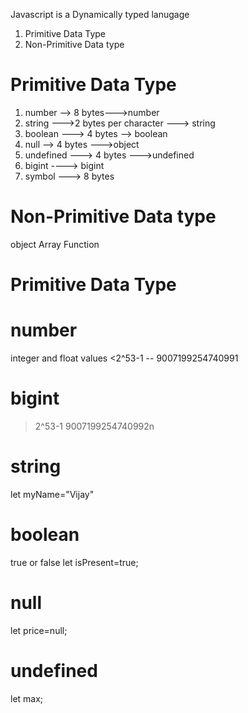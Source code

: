 
Javascript is a Dynamically typed lanugage

1. Primitive Data Type
2. Non-Primitive Data type

Primitive Data Type
===================

  1. number --> 8 bytes--->number
  2. string  --->2 bytes per character ---> string
  3. boolean  ---> 4 bytes --> boolean
  4. null  --> 4 bytes  --->object
  5. undefined  ---> 4 bytes  --->undefined
  6. bigint   ----> bigint
  7. symbol  ---> 8 bytes

Non-Primitive Data type
=======================
object
Array
Function

Primitive Data Type
====================
 
 number  
===========
   integer and float values
   <2^53-1  --  9007199254740991

bigint
======
  >2^53-1  9007199254740992n

string
========
let myName="Vijay"

boolean
======
  true or false
let isPresent=true;

null
====
let price=null;

undefined
========
let max;
